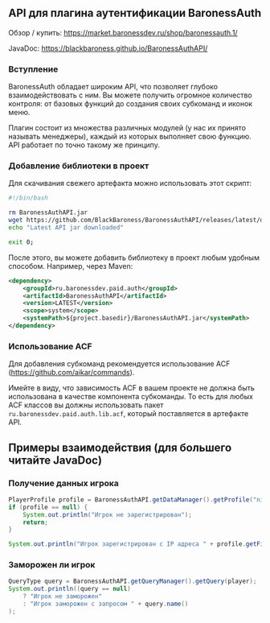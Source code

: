 ## API для плагина аутентификации BaronessAuth

Обзор / купить: https://market.baronessdev.ru/shop/baronessauth.1/

JavaDoc: https://blackbaroness.github.io/BaronessAuthAPI/

### Вступление

BaronessAuth обладает широким API, что позволяет глубоко взаимодействовать с ним. Вы можете получить огромное количество
контроля: от базовых функций до создания своих субкоманд и иконок меню.

Плагин состоит из множества различных модулей (у нас их принято называть менеджеры), каждый из которых выполняет свою
функцию. API работает по точно такому же принципу.

### Добавление библиотеки в проект

Для скачивания свежего артефакта можно использовать этот скрипт:

```bash
#!/bin/bash

rm BaronessAuthAPI.jar
wget https://github.com/BlackBaroness/BaronessAuthAPI/releases/latest/download/BaronessAuthAPI.jar
echo "Latest API jar downloaded"

exit 0;
```

После этого, вы можете добавить библиотеку в проект любым удобным способом. Например, через Maven:

```xml
<dependency>
    <groupId>ru.baronessdev.paid.auth</groupId>
    <artifactId>BaronessAuthAPI</artifactId>
    <version>LATEST</version>
    <scope>system</scope>
    <systemPath>${project.basedir}/BaronessAuthAPI.jar</systemPath>
</dependency>
```

### Использование ACF

Для добавления субкоманд рекомендуется использование ACF (https://github.com/aikar/commands).

Имейте в виду, что зависимость ACF в вашем проекте не должна быть использована в качестве компонента субкоманды. То есть
для любых ACF классов вы должны использовать пакет `ru.baronessdev.paid.auth.lib.acf`, который поставляется в артефакте
API.

## Примеры взаимодействия (для большего читайте JavaDoc)

### Получение данных игрока

```java
PlayerProfile profile = BaronessAuthAPI.getDataManager().getProfile("nickname");
if (profile == null) {
    System.out.println("Игрок не зарегистрирован");
    return;
}

System.out.println("Игрок зарегистрирован с IP адреса " + profile.getFirstIP());
```

### Заморожен ли игрок

```java
QueryType query = BaronessAuthAPI.getQueryManager().getQuery(player);
System.out.println((query == null) 
    ? "Игрок не заморожен"
    : "Игрок заморожен с запросом " + query.name()
);
```